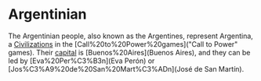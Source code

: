 # Argentinian

The Argentinian people, also known as the Argentines, represent Argentina, a [Civilizations](civilization) in the [Call%20to%20Power%20games]("Call to Power" games). Their [capital](capital) is [Buenos%20Aires](Buenos Aires), and they can be led by [Eva%20Per%C3%B3n](Eva Perón) or [Jos%C3%A9%20de%20San%20Mart%C3%ADn](José de San Martín).
